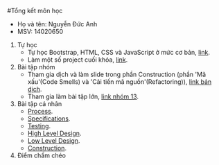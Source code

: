 ﻿#Tổng kết môn học
- Họ và tên: Nguyễn Đức Anh
- MSV: 14020650

1. Tự học
   - Tự học Bootstrap, HTML, CSS và JavaScript ở mức cơ bản, [link](https://github.com/NguyenDucAnh96/INT2208-4-2018/tree/master/NguyenDucAnh/Tu%20hoc).
   - Làm một số project cuối khóa, [link](https://github.com/NguyenDucAnh96/INT2208-4-2018/blob/master/NguyenDucAnh/B%C3%A0i%20t%E1%BA%ADp%20c%C3%A1%20nh%C3%A2n/HTML5_final.html).
2. Bài tập nhóm
   - Tham gia dịch và làm slide trong phần Construction (phần 'Mã xấu'(Code Smells) và 'Cải tiến mã nguồn'(Refactoring)), [link bản dịch](https://drive.google.com/open?id=1JSg8lHkSkByLCis9EdaltOh0Rwl29DGj).
   - Tham gia làm bài tập lớn, [link nhóm 13](https://github.com/truonganhhoang/INT2208-4-2018/tree/master/nhom-13).
3. Bài tập cá nhân 
	- [Process](https://github.com/NguyenDucAnh96/INT2208-4-2018/blob/master/NguyenDucAnh/B%C3%A0i%20t%E1%BA%ADp%20c%C3%A1%20nh%C3%A2n/Process_Quiz.png).
	- [Specifications](https://github.com/NguyenDucAnh96/INT2208-4-2018/blob/master/NguyenDucAnh/B%C3%A0i%20t%E1%BA%ADp%20c%C3%A1%20nh%C3%A2n/Specification_Quiz.png).
	- [Testing](https://github.com/NguyenDucAnh96/INT2208-4-2018/blob/master/NguyenDucAnh/B%C3%A0i%20t%E1%BA%ADp%20c%C3%A1%20nh%C3%A2n/Testing_Quiz.png).
	- [High Level Design](https://github.com/NguyenDucAnh96/INT2208-4-2018/blob/master/NguyenDucAnh/B%C3%A0i%20t%E1%BA%ADp%20c%C3%A1%20nh%C3%A2n/High%20Level%20Design_Quiz.png).
	- [Low Level Design](https://github.com/NguyenDucAnh96/INT2208-4-2018/blob/master/NguyenDucAnh/B%C3%A0i%20t%E1%BA%ADp%20c%C3%A1%20nh%C3%A2n/Low%20Level%20Design_Quiz.png).
	- [Construction](https://github.com/NguyenDucAnh96/INT2208-4-2018/blob/master/NguyenDucAnh/B%C3%A0i%20t%E1%BA%ADp%20c%C3%A1%20nh%C3%A2n/Construction_Quiz.png).
4. Điểm chấm chéo
